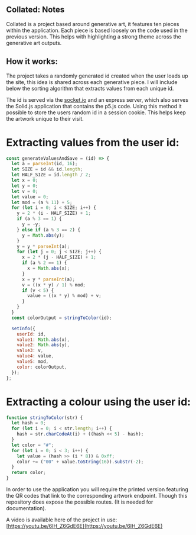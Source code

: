 ## Collated: Notes

Collated is a project based around generative art, it features ten pieces within the application. Each piece is based loosely on the code used in the previous version. This helps with highlighting a strong theme across the generative art outputs.

## How it works:

The project takes a randomly generated id created when the user loads up the site, this idea is shared across each generative piece. I will include below the sorting algorithm that extracts values from each unique id.

The id is served via the [socket.io](http://socket.io) and an express server, which also serves the Solid.js application that contains the p5.js code. Using this method it possible to store the users random id in a session cookie. This helps keep the artwork unique to their visit.

# Extracting values from the user id:

```jsx
const generateValuesAndSave = (id) => {
  let a = parseInt(id, 16);
  let SIZE = id && id.length;
  let HALF_SIZE = id.length / 2;
  let x = 0;
  let y = 0;
  let v = 0;
  let value = 0;
  let mod = (a % 11) + 5;
  for (let i = 0; i < SIZE; i++) {
    y = 2 * (i - HALF_SIZE) + 1;
    if (a % 3 == 1) {
      y = -y;
    } else if (a % 3 == 2) {
      y = Math.abs(y);
    }
    y = y * parseInt(a);
    for (let j = 0; j < SIZE; j++) {
      x = 2 * (j - HALF_SIZE) + 1;
      if (a % 2 == 1) {
        x = Math.abs(x);
      }
      x = y * parseInt(a);
      v = ((x * y) / 1) % mod;
      if (v < 5) {
        value = ((x * y) % mod) + v;
      }
    }
  }
  const colorOutput = stringToColor(id);

  setInfo({
    userId: id,
    value1: Math.abs(x),
    value2: Math.abs(y),
    value3: v,
    value4: value,
    value5: mod,
    color: colorOutput,
  });
};
```

# Extracting a colour using the user id:

```jsx
function stringToColor(str) {
  let hash = 0;
  for (let i = 0; i < str.length; i++) {
    hash = str.charCodeAt(i) + ((hash << 5) - hash);
  }
  let color = "#";
  for (let i = 0; i < 3; i++) {
    let value = (hash >> (i * 8)) & 0xff;
    color += ("00" + value.toString(16)).substr(-2);
  }
  return color;
}
```

In order to use the application you will require the printed version featuring the QR codes that link to the corresponding artwork endpoint. Though this repository does expose the possible routes. (It is needed for documentation).

A video is available here of the project in use: [https://youtu.be/6IH_Z6GdE6E](https://youtu.be/6IH_Z6GdE6E)
